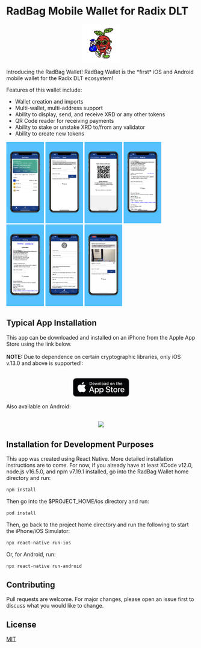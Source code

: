 # RadBag Mobile Wallet for Radix DLT

<p align="center">
<img alight="center" src="src/assets/radish_nobackground.png" width="100" />
</p>
Introducing the RadBag Wallet! RadBag Wallet is the *first* iOS and Android mobile wallet for the Radix DLT ecosystem!

Features of this wallet include:

- Wallet creation and imports
- Multi-wallet, multi-address support
- Ability to display, send, and receive XRD or any other tokens
- QR Code reader for receiving payments
- Ability to stake or unstake XRD to/from any validator
- Ability to create new tokens 

<p float="left">
  <img src="src/assets/6.5-inchScreenshot1.png" width="100" />
  <img src="src/assets/6.5-inchScreenshot2.png" width="100" /> 
  <img src="src/assets/6.5-inchScreenshot3.png" width="100" />
  <img src="src/assets/6.5-inchScreenshot4.png" width="100" />
  <img src="src/assets/6.5-inchScreenshot5.png" width="100" /> 
  <img src="src/assets/6.5-inchScreenshot6.png" width="100" />
  <img src="src/assets/6.5-inchScreenshot7.png" width="100" />
</p>

## Typical App Installation

This app can be downloaded and installed on an iPhone from the Apple App Store using the link below. 
</br>
</br>
<b>NOTE: </b>Due to dependence on certain cryptographic libraries, only iOS v.13.0 and above is supported!:
</br>
</br>
<p align="center">
<a href="https://apps.apple.com/us/app/raddish-wallet/id1608033916"><img src="src/assets/download-on-the-app-store-badge.png" width="150" /></a>
</p>

Also available on Android:
</br>
</br>
<p align="center">
<a href="https://play.google.com/store/apps/details?id=com.raddishwallet&hl=en_US&gl=US"><img src="https://i0.wp.com/radbag.io/wp-content/uploads/2022/03/googleplay-1.png?resize=768%2C228&ssl=1" width="150" /></a>
</p>

## Installation for Development Purposes

This app was created using React Native. More detailed installation instructions are to come. For now, if you already have at least XCode v12.0, node.js v16.5.0, and npm v7.19.1 installed, go into the RadBag Wallet home directory and run:

```bash
npm install
```
Then go into the $PROJECT_HOME/ios directory and run:
```bash
pod install
```

Then, go back to the project home directory and run the following to start the iPhone/iOS Simulator:

```bash
npx react-native run-ios  
```

Or, for Android, run:

```bash
npx react-native run-android
```



## Contributing
Pull requests are welcome. For major changes, please open an issue first to discuss what you would like to change.

## License
[MIT](https://choosealicense.com/licenses/mit/)
